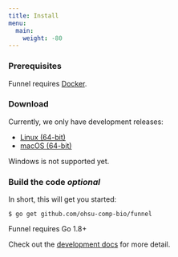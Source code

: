 ```yaml
---
title: Install
menu:
  main:
    weight: -80
---
```


### Prerequisites

Funnel requires [Docker][docker].

### Download

Currently, we only have development releases:

- [Linux (64-bit)][linux-64-bin]
- [macOS (64-bit)][mac-64-bin]

Windows is not supported yet.

<h3>Build the code <i class="optional">optional</i></h3>

In short, this will get you started:
```shell
$ go get github.com/ohsu-comp-bio/funnel
```

Funnel requires Go 1.8+

Check out the [development docs][dev] for more detail.




[linux-64-bin]: https://github.com/ohsu-comp-bio/funnel/releases/download/0.2.0/funnel-linux-amd64.tar.gz
[mac-64-bin]: https://github.com/ohsu-comp-bio/funnel/releases/download/0.2.0/funnel-darwin-amd64.tar.gz
[dev]: /docs/development/
[docker]: https://docker.io
